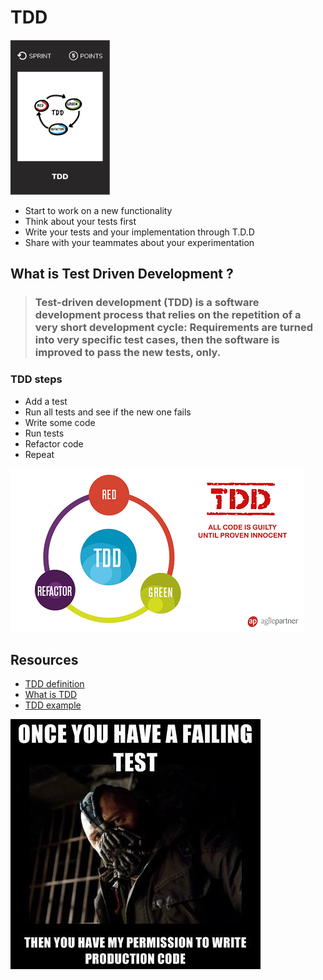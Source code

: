# TDD
![TDD](images/tdd.png)  

* Start to work on a new functionality
* Think about your tests first
* Write your tests and your implementation through T.D.D
* Share with your teammates about your experimentation

## What is Test Driven Development ?
> ### Test-driven development (TDD) is a software development process that relies on the repetition of a very short development cycle: Requirements are turned into very specific test cases, then the software is improved to pass the new tests, only.

### TDD steps  
* Add a test  
* Run all tests and see if the new one fails  
* Write some code  
* Run tests  
* Refactor code  
* Repeat

![TDD](images/tdd1.png)  

## Resources
* [TDD definition](https://www.agilealliance.org/glossary/tdd/)
* [What is TDD](http://agiledata.org/essays/tdd.html)
* [TDD example](https://technologyconversations.com/2013/12/20/test-driven-development-tdd-example-walkthrough/)

![TDD](images/tdd2.jpg)  
